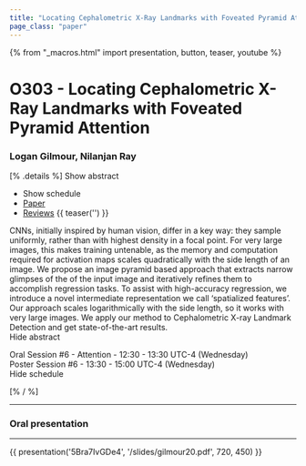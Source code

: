 ```yaml
---
title: "Locating Cephalometric X-Ray Landmarks with Foveated Pyramid Attention"
page_class: "paper"
---
```


{% from "_macros.html" import presentation, button, teaser, youtube %}

# O303 - Locating Cephalometric X-Ray Landmarks with Foveated Pyramid Attention

### Logan Gilmour, Nilanjan Ray

[% .details %]
<a class="toggle_visibility" data-selector=".abstract" data-level="3">Show abstract</a>
- <a class="toggle_visibility" data-selector=".schedule" data-level="3">Show schedule</a>
- <a href="https://openreview.net/pdf?id=6oG9zkHVLa">Paper</a>
- <a href="https://openreview.net/forum?id=6oG9zkHVLa">Reviews</a>
{{ teaser('') }}

<p>
    <span class="abstract">
        CNNs, initially inspired by human vision, differ in a key way: they sample uniformly, rather than with highest density in a focal point. For very large images, this makes training untenable, as the memory and computation required for activation maps scales quadratically with the side length of an image. We propose an image pyramid based approach that extracts narrow glimpses of the of the input image and iteratively refines them to accomplish regression tasks. To assist with high-accuracy regression, we introduce a novel intermediate representation we call ‘spatialized features’. Our approach scales logarithmically with the side length, so it works with very large images. We apply our method to Cephalometric X-ray Landmark Detection and get state-of-the-art results.
        <br>
        <span class="actions"><a class="toggle_visibility" data-level="2">Hide abstract</a></span>
    </span>
</p>

<p>
    <span class="schedule">
        Oral Session #6 - Attention  - 12:30 - 13:30 UTC-4 (Wednesday)<br>Poster Session #6  - 13:30 - 15:00 UTC-4 (Wednesday)
        <br>
        <span class="actions"><a class="toggle_visibility" data-level="2">Hide schedule</a></span>
    </span>
</p>

<!-- {{ button("Access paper channel", "https://chat.midl.io/channel/o303") }} -->
[% / %]

---

### Oral presentation

---

{{ presentation('5Bra7IvGDe4', '/slides/gilmour20.pdf', 720, 450) }}